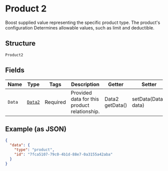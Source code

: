 
# Product 2

Boost supplied value representing the specific product type. The product's configuration
Determines allowable values, such as limit and deductible.

## Structure

`Product2`

## Fields

| Name | Type | Tags | Description | Getter | Setter |
|  --- | --- | --- | --- | --- | --- |
| `Data` | [`Data2`](../../doc/models/data-2.md) | Required | Provided data for this product relationship. | Data2 getData() | setData(Data2 data) |

## Example (as JSON)

```json
{
  "data": {
    "type": "product",
    "id": "7fca5107-79c0-4b1d-88e7-0a3155a42aba"
  }
}
```

